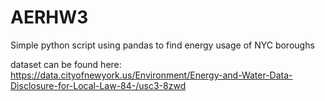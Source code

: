 # AERHW3

Simple python script using pandas to find energy usage of NYC boroughs

dataset can be found here: https://data.cityofnewyork.us/Environment/Energy-and-Water-Data-Disclosure-for-Local-Law-84-/usc3-8zwd
